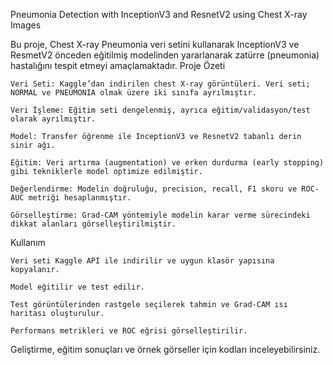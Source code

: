 Pneumonia Detection with InceptionV3 and ResnetV2 using Chest X-ray Images

Bu proje, Chest X-ray Pneumonia veri setini kullanarak InceptionV3 ve ResmetV2 önceden eğitilmiş modelinden yararlanarak zatürre (pneumonia) hastalığını tespit etmeyi amaçlamaktadır.
Proje Özeti

    Veri Seti: Kaggle’dan indirilen chest X-ray görüntüleri. Veri seti; NORMAL ve PNEUMONIA olmak üzere iki sınıfa ayrılmıştır.

    Veri İşleme: Eğitim seti dengelenmiş, ayrıca eğitim/validasyon/test olarak ayrılmıştır.

    Model: Transfer öğrenme ile InceptionV3 ve ResnetV2 tabanlı derin sinir ağı.

    Eğitim: Veri artırma (augmentation) ve erken durdurma (early stopping) gibi tekniklerle model optimize edilmiştir.

    Değerlendirme: Modelin doğruluğu, precision, recall, F1 skoru ve ROC-AUC metriği hesaplanmıştır.

    Görselleştirme: Grad-CAM yöntemiyle modelin karar verme sürecindeki dikkat alanları görselleştirilmiştir.

Kullanım

    Veri seti Kaggle API ile indirilir ve uygun klasör yapısına kopyalanır.

    Model eğitilir ve test edilir.

    Test görüntülerinden rastgele seçilerek tahmin ve Grad-CAM ısı haritası oluşturulur.

    Performans metrikleri ve ROC eğrisi görselleştirilir.

Geliştirme, eğitim sonuçları ve örnek görseller için kodları inceleyebilirsiniz.
